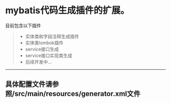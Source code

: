 # mybatis代码生成插件的扩展。

目前包含以下插件
> * 实体类和字段注释生成插件
> * 实体类lombok插件
> * service接口生成
> * service接口实现类生成
> * 后续开发中...

----
## 具体配置文件请参照/src/main/resources/generator.xml文件